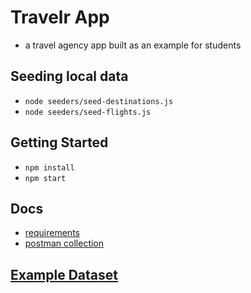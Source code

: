 # Travelr App
- a travel agency app built as an example for students

## Seeding local data
- `node seeders/seed-destinations.js`
- `node seeders/seed-flights.js`

## Getting Started
- `npm install`
- `npm start`

## Docs
- [requirements](requirements.md)
- [postman collection](travelr.postman_collection.json)


## [Example Dataset](destinations.json)
